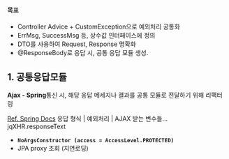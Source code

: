 #### 목표
- Controller Advice + CustomException으로 예외처리 공통화
- ErrMsg, SuccessMsg 등, 상수값 인터페이스에 정의
- DTO를 사용하여 Request, Response 명확화
- @ResponseBody로 응답 시, 공통 응답 모듈 생성.

## 1. 공통응답모듈
**Ajax - Spring**통신 시, 해당 응답 메세지나 결과를 공통 모듈로 전달하기 위해 리팩터링

[Ref. Spring Docs](https://docs.spring.io/spring-framework/docs/current/javadoc-api/org/springframework/http/ResponseEntity.html)
응답 형식 | 예외처리 | AJAX 받는 변수들...
jqXHR.responseText


- **`NoArgsConstructor (access = AccessLevel.PROTECTED)`**
- JPA proxy 조회 (지연로딩)

